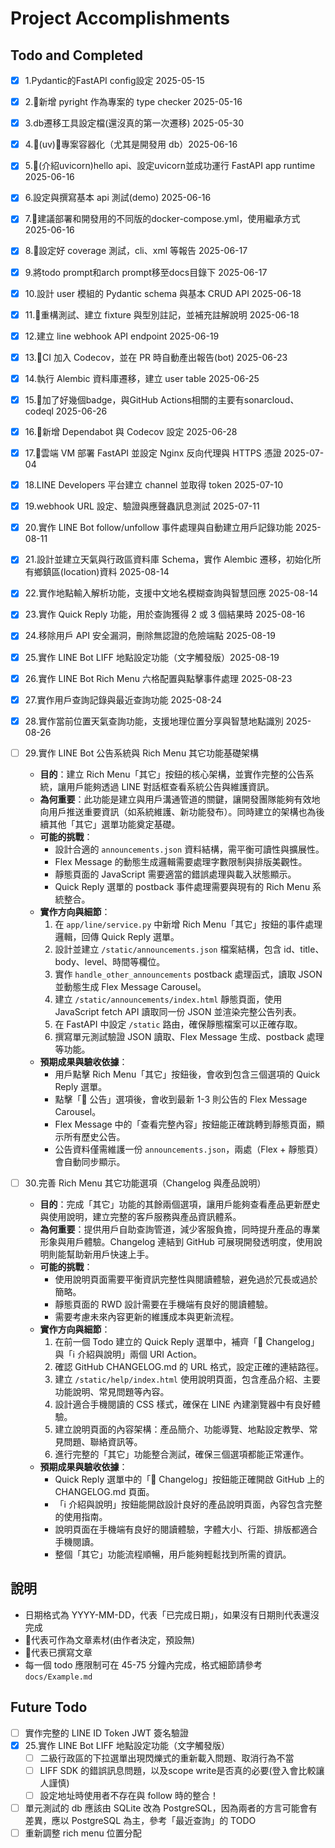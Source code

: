 # Project Accomplishments

## Todo and Completed
- [x] 1.Pydantic的FastAPI config設定 2025-05-15
- [x] 2.🧃新增 pyright 作為專案的 type checker 2025-05-16
- [x] 3.db遷移工具設定檔(還沒真的第一次遷移) 2025-05-30
- [x] 4.🧃(uv)🍎專案容器化（尤其是開發用 db）2025-06-16
- [x] 5.🍎(介紹uvicorn)hello api、設定uvicorn並成功運行 FastAPI app runtime 2025-06-16
- [x] 6.設定與撰寫基本 api 測試(demo) 2025-06-16
- [x] 7.🍎建議部署和開發用的不同版的docker-compose.yml，使用繼承方式 2025-06-16
- [x] 8.🍎設定好 coverage 測試，cli、xml 等報告 2025-06-17
- [x] 9.將todo prompt和arch prompt移至docs目錄下 2025-06-17
- [x] 10.設計 user 模組的 Pydantic schema 與基本 CRUD API 2025-06-18
- [x] 11.🍎重構測試、建立 fixture 與型別註記，並補充註解說明 2025-06-18
- [x] 12.建立 line webhook API endpoint 2025-06-19
- [x] 13.🍎CI 加入 Codecov，並在 PR 時自動產出報告(bot) 2025-06-23
- [x] 14.執行 Alembic 資料庫遷移，建立 user table 2025-06-25
- [x] 15.🍎加了好幾個badge，與GitHub Actions相關的主要有sonarcloud、codeql 2025-06-26
- [x] 16.🍎新增 Dependabot 與 Codecov 設定 2025-06-28
- [x] 17.🍎雲端 VM 部署 FastAPI 並設定 Nginx 反向代理與 HTTPS 憑證 2025-07-04
- [x] 18.LINE Developers 平台建立 channel 並取得 token 2025-07-10
- [x] 19.webhook URL 設定、驗證與應聲蟲訊息測試 2025-07-11
- [x] 20.實作 LINE Bot follow/unfollow 事件處理與自動建立用戶記錄功能 2025-08-11
- [x] 21.設計並建立天氣與行政區資料庫 Schema，實作 Alembic 遷移，初始化所有鄉鎮區(location)資料 2025-08-14
- [x] 22.實作地點輸入解析功能，支援中文地名模糊查詢與智慧回應 2025-08-14
- [x] 23.實作 Quick Reply 功能，用於查詢獲得 2 或 3 個結果時 2025-08-16
- [x] 24.移除用戶 API 安全漏洞，刪除無認證的危險端點 2025-08-19
- [x] 25.實作 LINE Bot LIFF 地點設定功能（文字觸發版）2025-08-19
- [x] 26.實作 LINE Bot Rich Menu 六格配置與點擊事件處理 2025-08-23
- [x] 27.實作用戶查詢記錄與最近查詢功能 2025-08-24
- [x] 28.實作當前位置天氣查詢功能，支援地理位置分享與智慧地點識別 2025-08-26
- [ ] 29.實作 LINE Bot 公告系統與 Rich Menu 其它功能基礎架構
  - **目的**：建立 Rich Menu「其它」按鈕的核心架構，並實作完整的公告系統，讓用戶能夠透過 LINE 對話框查看系統公告與維護資訊。
  - **為何重要**：此功能是建立與用戶溝通管道的關鍵，讓開發團隊能夠有效地向用戶推送重要資訊（如系統維護、新功能發布）。同時建立的架構也為後續其他「其它」選單功能奠定基礎。
  - **可能的挑戰**：
    - 設計合適的 `announcements.json` 資料結構，需平衡可讀性與擴展性。
    - Flex Message 的動態生成邏輯需要處理字數限制與排版美觀性。
    - 靜態頁面的 JavaScript 需要適當的錯誤處理與載入狀態顯示。
    - Quick Reply 選單的 postback 事件處理需要與現有的 Rich Menu 系統整合。
  - **實作方向與細節**：
    1. 在 `app/line/service.py` 中新增 Rich Menu「其它」按鈕的事件處理邏輯，回傳 Quick Reply 選單。
    2. 設計並建立 `/static/announcements.json` 檔案結構，包含 id、title、body、level、時間等欄位。
    3. 實作 `handle_other_announcements` postback 處理函式，讀取 JSON 並動態生成 Flex Message Carousel。
    4. 建立 `/static/announcements/index.html` 靜態頁面，使用 JavaScript fetch API 讀取同一份 JSON 並渲染完整公告列表。
    5. 在 FastAPI 中設定 `/static` 路由，確保靜態檔案可以正確存取。
    6. 撰寫單元測試驗證 JSON 讀取、Flex Message 生成、postback 處理等功能。
  - **預期成果與驗收依據**：
    - 用戶點擊 Rich Menu「其它」按鈕後，會收到包含三個選項的 Quick Reply 選單。
    - 點擊「📢 公告」選項後，會收到最新 1-3 則公告的 Flex Message Carousel。
    - Flex Message 中的「查看完整內容」按鈕能正確跳轉到靜態頁面，顯示所有歷史公告。
    - 公告資料僅需維護一份 `announcements.json`，兩處（Flex + 靜態頁）會自動同步顯示。

- [ ] 30.完善 Rich Menu 其它功能選項（Changelog 與產品說明）
  - **目的**：完成「其它」功能的其餘兩個選項，讓用戶能夠查看產品更新歷史與使用說明，建立完整的客戶服務與產品資訊體系。
  - **為何重要**：提供用戶自助查詢管道，減少客服負擔，同時提升產品的專業形象與用戶體驗。Changelog 連結到 GitHub 可展現開發透明度，使用說明則能幫助新用戶快速上手。
  - **可能的挑戰**：
    - 使用說明頁面需要平衡資訊完整性與閱讀體驗，避免過於冗長或過於簡略。
    - 靜態頁面的 RWD 設計需要在手機端有良好的閱讀體驗。
    - 需要考慮未來內容更新的維護成本與更新流程。
  - **實作方向與細節**：
    1. 在前一個 Todo 建立的 Quick Reply 選單中，補齊「📄 Changelog」與「ℹ️ 介紹與說明」兩個 URI Action。
    2. 確認 GitHub CHANGELOG.md 的 URL 格式，設定正確的連結路徑。
    3. 建立 `/static/help/index.html` 使用說明頁面，包含產品介紹、主要功能說明、常見問題等內容。
    4. 設計適合手機閱讀的 CSS 樣式，確保在 LINE 內建瀏覽器中有良好體驗。
    5. 建立說明頁面的內容架構：產品簡介、功能導覽、地點設定教學、常見問題、聯絡資訊等。
    6. 進行完整的「其它」功能整合測試，確保三個選項都能正常運作。
  - **預期成果與驗收依據**：
    - Quick Reply 選單中的「📄 Changelog」按鈕能正確開啟 GitHub 上的 CHANGELOG.md 頁面。
    - 「ℹ️ 介紹與說明」按鈕能開啟設計良好的產品說明頁面，內容包含完整的使用指南。
    - 說明頁面在手機端有良好的閱讀體驗，字體大小、行距、排版都適合手機閱讀。
    - 整個「其它」功能流程順暢，用戶能夠輕鬆找到所需的資訊。

## 說明

- 日期格式為 YYYY-MM-DD，代表「已完成日期」，如果沒有日期則代表還沒完成
- 🍎代表可作為文章素材(由作者決定，預設無)
- 🧃代表已撰寫文章
- 每一個 todo 應限制可在 45-75 分鐘內完成，格式細節請參考 `docs/Example.md`

## Future Todo

- [ ] 實作完整的 LINE ID Token JWT 簽名驗證
- [x] 25.實作 LINE Bot LIFF 地點設定功能（文字觸發版）
  - [ ] 二級行政區的下拉選單出現閃爍式的重新載入問題、取消行為不當
  - [ ] LIFF SDK 的錯誤訊息問題，以及scope write是否真的必要(登入會比較讓人謹慎)
  - [ ] 設定地址時使用者不存在與 follow 時的整合！
- [ ] 單元測試的 db 應該由 SQLite 改為 PostgreSQL，因為兩者的方言可能會有差異，應以 PostgreSQL 為主，參考「最近查詢」的 TODO
- [ ] 重新調整 rich menu 位置分配
